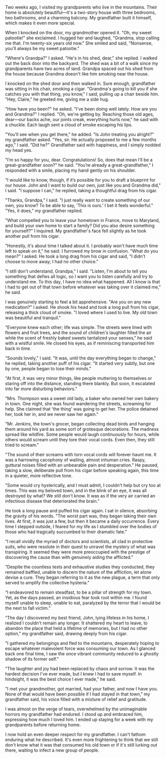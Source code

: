 Two weeks ago, I visited my grandparents who live in the mountains. Their home is absolutely beautiful—it's a two-story house with three bedrooms, two bathrooms, and a charming balcony. My grandfather built it himself, which makes it even more special.

When I knocked on the door, my grandmother opened it. "Oh, my sweet patootie!" she exclaimed. I hugged her and laughed, "Grandma, stop calling me that. I'm twenty-six years old now." She smiled and said, "Nonsense, you'll always be my sweet patootie."

"Where's Grandpa?" I asked. "He's in his shed, dear," she replied. I walked out the back door into the backyard. The shed was a bit of a walk since my grandparents have two acres of land. Grandpa spaced out his shed from the house because Grandma doesn't like him smoking near the house.

I knocked on the shed door and then walked in. Sure enough, grandfather was sitting in his chair, smoking a cigar. "Grandma's going to kill you if she catches you with that thing, you know," I said, pulling up a chair beside him. "Hey, Claire," he greeted me, giving me a side hug.

"How have you been?" he asked. "I've been doing well lately. How are you and Grandma?" I replied. "Oh, we're getting by. Reaching those old ages, dear—our backs ache, our joints creak, everything hurts now," he said with a chuckle. Each laugh sent a cloud of smoke escaping his lips.

"You'll see when you get there," he added. "Is John treating you alright?" my grandfather asked. "Yes, sir. He actually proposed to me a few months ago," I said. "Did he?" Grandfather said with happiness, and I simply nodded my head yes.

"I’m so happy for you, dear. Congratulations! So, does that mean I’ll be a great-grandfather soon?" he said. "You’re already a great-grandfather," I responded with a smile, placing my hand gently on his shoulder.

"I would like to know, though, if it’s possible for you to draft a blueprint for our house. John and I want to build our own, just like you and Grandma did," I said. "I suppose I can," he replied, taking a thoughtful drag from his cigar.

"Thanks, Grandpa," I said. "I just really want to create something of our own, you know? To be able to say, 'This is ours.' I bet it feels wonderful." "Yes, it does," my grandfather replied.

"What compelled you to leave your hometown in France, move to Maryland, and build your own home to start a family? Did you also desire something for yourself?" I inquired. My grandfather's face fell slightly as he took another pull from his cigar.

"Honestly, it's about time I talked about it. I probably won't have much time left to speak on it," he said. I furrowed my brow in confusion. "What do you mean?" I asked. He took a long drag from his cigar and said, "I didn't choose to move away; I had no other choice."

"I still don't understand, Grandpa," I said. "Listen, I'm about to tell you something that defies all logic, so I want you to listen carefully and try to understand me. To this day, I have no idea what happened. All I know is that I had to get out of that town before whatever was taking over it claimed me," he said.

I was genuinely starting to feel a bit apprehensive. "Are you on any new medication?" I asked. He shook his head and took a long pull from his cigar, releasing a thick cloud of smoke. "I loved where I used to live. My old town was beautiful and tranquil."

"Everyone knew each other; life was simple. The streets were lined with flowers and fruit trees, and the sound of children's laughter filled the air while the scent of freshly baked sweets tantalized your senses," he said with a wistful smile. He closed his eyes, as if reminiscing transported him back in time.

"Sounds lovely," I said. "It was, until the day everything began to change," he replied, taking another puff of his cigar. "It started very subtly, but one by one, people began to lose their minds."

"At first, it was very minor things, like people muttering to themselves or staring off into the distance, standing there blankly. But soon, it escalated into far more disturbing behaviors."

"Mrs. Thompson was a sweet old lady, a baker who owned her own bakery in town. One night, she was found wandering the streets, screaming for help. She claimed that 'the thing' was going to get her. The police detained her, took her in, and we never saw her again."

"Mr. Jenkins, the town's grocer, began collecting dead birds and hanging them around his yard as some sort of grotesque decorations. The madness spread like wildfire. Some people would laugh continuously for hours, while others would scream until they tore their vocal cords. Even then, they still tried to scream."

"The sound of their screams with torn vocal cords will forever haunt me. It was a harrowing cacophony of wailing, almost inhuman cries. Raspy, guttural noises filled with an unbearable pain and desperation." He paused, taking a slow, deliberate pull from his cigar before speaking again, this time in a quieter, more reflective tone.

"Some would cry hysterically, and I must admit, I couldn't help but cry too at times. This was my beloved town, and in the blink of an eye, it was all destroyed by what? We still don't know. It was as if the very air carried an infectious disease that deteriorated the brain."

He took a long pause and puffed his cigar again. I sat in silence, absorbing the gravity of his words. "The worst part was, they began taking their own lives. At first, it was just a few, but then it became a daily occurrence. Every time I stepped outside, I feared for my life as I stumbled over the bodies of those who had tragically succumbed to their dramatic fate."

“I recall vividly the myriad of doctors and scientists, all clad in protective suits, who were resolute in their quest to unravel the mystery of what was transpiring. It seemed they were more preoccupied with the prestige of discovering the cause than with genuinely aiding the afflicted.”

“Despite the countless tests and exhaustive studies they conducted, they remained baffled, unable to discern the nature of the affliction, let alone devise a cure. They began referring to it as the new plague, a term that only served to amplify the collective hysteria.”

“I endeavored to remain steadfast, to be a pillar of strength for my town. Yet, as the days passed, an insidious fear took root within me. I found myself unable to sleep, unable to eat, paralyzed by the terror that I would be the next to fall victim.”

“The day I discovered my best friend, John, lying lifeless in his home, I realized I couldn't remain any longer. It shattered my heart to leave, to abandon the place that held a lifetime of memories, but I had no other option," my grandfather said, drawing deeply from his cigar.

"I gathered my belongings and fled to the mountains, desperately hoping to escape whatever malevolent force was consuming our town. As I glanced back one final time, I saw the once vibrant community reduced to a ghostly shadow of its former self."

"The laughter and joy had been replaced by chaos and sorrow. It was the hardest decision I've ever made, but I knew I had to save myself. In hindsight, it was the best choice I ever made," he said.

"I met your grandmother, got married, had your father, and now I have you. None of that would have been possible if I had stayed in that town," my grandfather said, his voice filled with a mixture of relief and gratitude.

I was almost on the verge of tears, overwhelmed by the unimaginable horrors my grandfather had endured. I stood up and embraced him, expressing how much I loved him. I ended up staying for a week with my grandparents before returning home.

I now hold an even deeper respect for my grandfather. I can't fathom enduring what he described. It's even more frightening to think that we still don't know what it was that consumed his old town or if it's still lurking out there, waiting to infect a new group of people.
